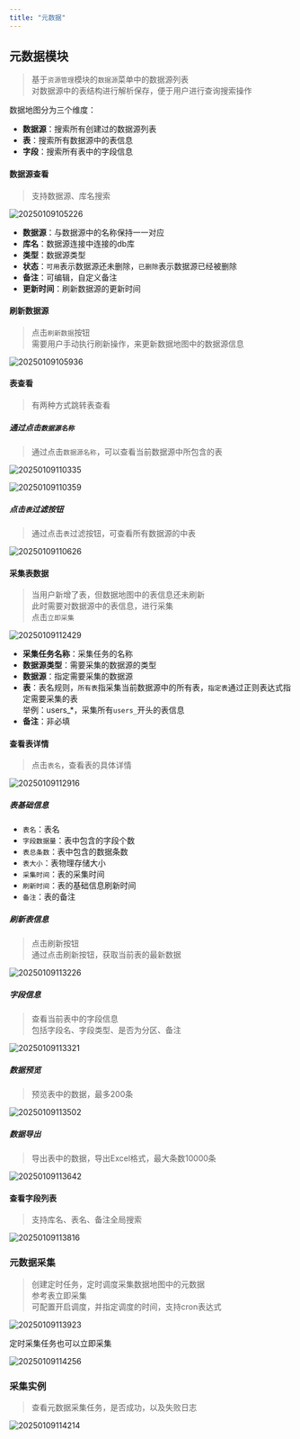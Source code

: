 ```yaml
---
title: "元数据"
---
```


## 元数据模块

> 基于`资源管理`模块的`数据源`菜单中的数据源列表  
> 对数据源中的表结构进行解析保存，便于用户进行查询搜索操作

数据地图分为三个维度：

- **数据源**：搜索所有创建过的数据源列表
- **表**：搜索所有数据源中的表信息
- **字段**：搜索所有表中的字段信息

#### 数据源查看

> 支持数据源、库名搜索

![20250109105226](https://img.isxcode.com/picgo/20250109105226.png)

- **数据源**：与数据源中的名称保持一一对应
- **库名**：数据源连接中连接的db库
- **类型**：数据源类型
- **状态**：`可用`表示数据源还未删除，`已删除`表示数据源已经被删除
- **备注**：可编辑，自定义备注
- **更新时间**：刷新数据源的更新时间

#### 刷新数据源

> 点击`刷新数据`按钮  
> 需要用户手动执行刷新操作，来更新数据地图中的数据源信息

![20250109105936](https://img.isxcode.com/picgo/20250109105936.png)

#### 表查看

> 有两种方式跳转表查看

##### 通过点击`数据源名称`

> 通过点击`数据源名称`，可以查看当前数据源中所包含的表

![20250109110335](https://img.isxcode.com/picgo/20250109110335.png)

![20250109110359](https://img.isxcode.com/picgo/20250109110359.png)

##### 点击`表`过滤按钮

> 通过点击`表`过滤按钮，可查看所有数据源的中表

![20250109110626](https://img.isxcode.com/picgo/20250109110626.png)

#### 采集表数据

> 当用户新增了表，但数据地图中的表信息还未刷新  
> 此时需要对数据源中的表信息，进行采集  
> 点击`立即采集`

![20250109112429](https://img.isxcode.com/picgo/20250109112429.png)

- **采集任务名称**：采集任务的名称
- **数据源类型**：需要采集的数据源的类型
- **数据源**：指定需要采集的数据源
- **表**：表名规则，`所有表`指采集当前数据源中的所有表，`指定表`通过正则表达式指定需要采集的表  
举例：users_*，采集所有`users_`开头的表信息
- **备注**：非必填

#### 查看表详情

> 点击`表名`，查看表的具体详情

![20250109112916](https://img.isxcode.com/picgo/20250109112916.png)

##### 表基础信息

- `表名`：表名
- `字段数据量`：表中包含的字段个数
- `表总条数`：表中包含的数据条数
- `表大小`：表物理存储大小
- `采集时间`：表的采集时间
- `刷新时间`：表的基础信息刷新时间
- `备注`：表的备注

##### 刷新表信息

> 点击刷新按钮   
> 通过点击刷新按钮，获取当前表的最新数据

![20250109113226](https://img.isxcode.com/picgo/20250109113226.png)

##### 字段信息

> 查看当前表中的字段信息  
> 包括字段名、字段类型、是否为分区、备注

![20250109113321](https://img.isxcode.com/picgo/20250109113321.png)

##### 数据预览

> 预览表中的数据，最多200条

![20250109113502](https://img.isxcode.com/picgo/20250109113502.png)

##### 数据导出

> 导出表中的数据，导出Excel格式，最大条数10000条

![20250109113642](https://img.isxcode.com/picgo/20250109113642.png)

#### 查看字段列表

> 支持库名、表名、备注全局搜索

![20250109113816](https://img.isxcode.com/picgo/20250109113816.png)

### 元数据采集

> 创建定时任务，定时调度采集数据地图中的元数据  
> 参考表立即采集   
> 可配置开启调度，并指定调度的时间，支持cron表达式

![20250109113923](https://img.isxcode.com/picgo/20250109113923.png)

定时采集任务也可以立即采集

![20250109114256](https://img.isxcode.com/picgo/20250109114256.png)

### 采集实例

> 查看元数据采集任务，是否成功，以及失败日志

![20250109114214](https://img.isxcode.com/picgo/20250109114214.png)
